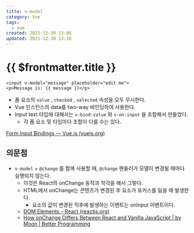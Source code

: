 ```yaml
---
title: v-model
category: Vue
tags:
  - vue
created: 2021-12-30 13:06
updated: 2021-12-30 13:16
---
```


# {{ $frontmatter.title }}

```vue
<input v-model="message" placeholder="edit me">
<p>Message is: {{ message }}</p>
```

- 폼 요소의 `value` , `checked` , `selected` 속성을 모두 무시한다.
- Vue 인스턴스의 data를 two-way 바인딩하여 사용한다.
- Input text 타입에 대해서는 `v-bind:value` 와 `v-on:input` 을 조합해서 만들었다.
  - 각 폼 요소 및 타입마다 조합이 다를 수는 있다.

[Form Input Bindings — Vue.js (vuejs.org)](https://vuejs.org/v2/guide/forms.html#Basic-Usage)

## 의문점

- `v-model` + `@change` 를 함께 사용할 때, `@change` 핸들러가 모델이 변경될 때마다 실행되지 않는다.
  - 이것은 React의 onChange 동작과 착각을 해서 그렇다.
  - HTML에서 onChange는 콘텐츠가 변경된 후 요소가 포커스를 잃을 때 발생한다.
    - 요소의 값이 변경된 직후에 발생하는 이벤트는 onInput 이벤트이다.
  - [DOM Elements – React (reactjs.org)](https://reactjs.org/docs/dom-elements.html#onchange)
  - [How onChange Differs Between React and Vanilla JavaScript | by Moon | Better Programming](https://betterprogramming.pub/how-onchange-differs-between-react-and-vanilla-javascript-90b56d6a340a)
